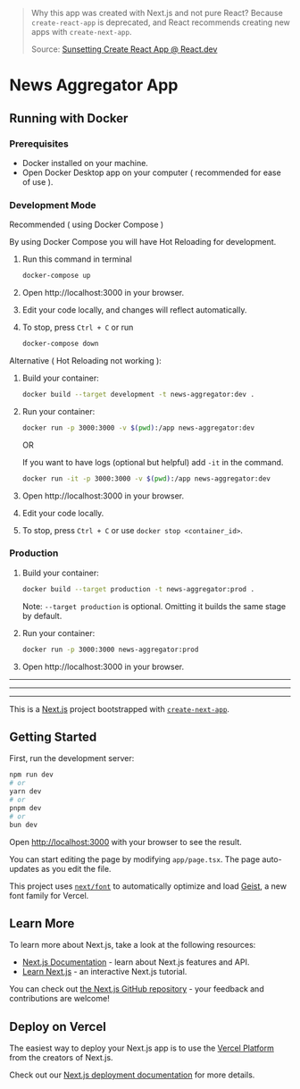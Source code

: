 > Why this app was created with Next.js and not pure React? Because `create-react-app` is deprecated, and React recommends creating new apps with `create-next-app`.
>
> Source: [Sunsetting Create React App @ React.dev](https://react.dev/blog/2025/02/14/sunsetting-create-react-app)

# News Aggregator App

## Running with Docker

### Prerequisites

-   Docker installed on your machine.
-   Open Docker Desktop app on your computer ( recommended for ease of use ).

### Development Mode

Recommended ( using Docker Compose )

By using Docker Compose you will have Hot Reloading for development.

1. Run this command in terminal

    ```bash
    docker-compose up
    ```

2. Open http://localhost:3000 in your browser.

3. Edit your code locally, and changes will reflect automatically.

4. To stop, press `Ctrl + C` or run

    ```bash
    docker-compose down
    ```

Alternative ( Hot Reloading not working ):

1. Build your container:

    ```bash
    docker build --target development -t news-aggregator:dev .
    ```

2. Run your container:

    ```bash
    docker run -p 3000:3000 -v $(pwd):/app news-aggregator:dev
    ```

    OR

    If you want to have logs (optional but helpful) add `-it` in the command.

    ```bash
    docker run -it -p 3000:3000 -v $(pwd):/app news-aggregator:dev
    ```

3. Open http://localhost:3000 in your browser.

4. Edit your code locally.

5. To stop, press `Ctrl + C` or use `docker stop <container_id>`.

### Production

1. Build your container:

    ```bash
    docker build --target production -t news-aggregator:prod .
    ```

    Note: `--target production` is optional. Omitting it builds the same stage by default.

2. Run your container:

    ```bash
    docker run -p 3000:3000 news-aggregator:prod
    ```

3. Open http://localhost:3000 in your browser.

---

---

---

 <!-- Default Next.js README -->

This is a [Next.js](https://nextjs.org) project bootstrapped with [`create-next-app`](https://nextjs.org/docs/app/api-reference/cli/create-next-app).

## Getting Started

First, run the development server:

```bash
npm run dev
# or
yarn dev
# or
pnpm dev
# or
bun dev
```

Open [http://localhost:3000](http://localhost:3000) with your browser to see the result.

You can start editing the page by modifying `app/page.tsx`. The page auto-updates as you edit the file.

This project uses [`next/font`](https://nextjs.org/docs/app/building-your-application/optimizing/fonts) to automatically optimize and load [Geist](https://vercel.com/font), a new font family for Vercel.

## Learn More

To learn more about Next.js, take a look at the following resources:

-   [Next.js Documentation](https://nextjs.org/docs) - learn about Next.js features and API.
-   [Learn Next.js](https://nextjs.org/learn) - an interactive Next.js tutorial.

You can check out [the Next.js GitHub repository](https://github.com/vercel/next.js) - your feedback and contributions are welcome!

## Deploy on Vercel

The easiest way to deploy your Next.js app is to use the [Vercel Platform](https://vercel.com/new?utm_medium=default-template&filter=next.js&utm_source=create-next-app&utm_campaign=create-next-app-readme) from the creators of Next.js.

Check out our [Next.js deployment documentation](https://nextjs.org/docs/app/building-your-application/deploying) for more details.
